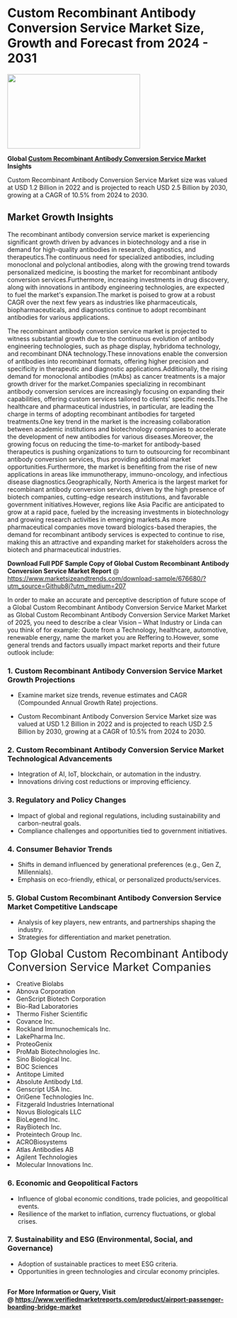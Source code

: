 <H1>Custom Recombinant Antibody Conversion Service Market Size, Growth and Forecast from 2024 - 2031</H1><img class="aligncenter size-medium wp-image-584254" src="https://thirdeyenews.in/wp-content/uploads/2024/09/Global-Market-Research-300x168.jpeg" alt="" width="300" height="168" /><p><strong>Global&nbsp;<a href="https://www.marketsizeandtrends.com/download-sample/676680/?utm_source=Github8j?utm_medium=207">Custom Recombinant Antibody Conversion Service Market</a> Insights</strong></p><p>Custom Recombinant Antibody Conversion Service Market size was valued at USD 1.2 Billion in 2022 and is projected to reach USD 2.5 Billion by 2030, growing at a CAGR of 10.5% from 2024 to 2030.</p><p><h2>Market Growth Insights</h2> <p>The recombinant antibody conversion service market is experiencing significant growth driven by advances in biotechnology and a rise in demand for high-quality antibodies in research, diagnostics, and therapeutics.The continuous need for specialized antibodies, including monoclonal and polyclonal antibodies, along with the growing trend towards personalized medicine, is boosting the market for recombinant antibody conversion services.Furthermore, increasing investments in drug discovery, along with innovations in antibody engineering technologies, are expected to fuel the market's expansion.The market is poised to grow at a robust CAGR over the next few years as industries like pharmaceuticals, biopharmaceuticals, and diagnostics continue to adopt recombinant antibodies for various applications.</p> <p>The recombinant antibody conversion service market is projected to witness substantial growth due to the continuous evolution of antibody engineering technologies, such as phage display, hybridoma technology, and recombinant DNA technology.These innovations enable the conversion of antibodies into recombinant formats, offering higher precision and specificity in therapeutic and diagnostic applications.Additionally, the rising demand for monoclonal antibodies (mAbs) as cancer treatments is a major growth driver for the market.Companies specializing in recombinant antibody conversion services are increasingly focusing on expanding their capabilities, offering custom services tailored to clients' specific needs.The healthcare and pharmaceutical industries, in particular, are leading the charge in terms of adopting recombinant antibodies for targeted treatments.One key trend in the market is the increasing collaboration between academic institutions and biotechnology companies to accelerate the development of new antibodies for various diseases.Moreover, the growing focus on reducing the time-to-market for antibody-based therapeutics is pushing organizations to turn to outsourcing for recombinant antibody conversion services, thus providing additional market opportunities.Furthermore, the market is benefiting from the rise of new applications in areas like immunotherapy, immuno-oncology, and infectious disease diagnostics.Geographically, North America is the largest market for recombinant antibody conversion services, driven by the high presence of biotech companies, cutting-edge research institutions, and favorable government initiatives.However, regions like Asia Pacific are anticipated to grow at a rapid pace, fueled by the increasing investments in biotechnology and growing research activities in emerging markets.As more pharmaceutical companies move toward biologics-based therapies, the demand for recombinant antibody services is expected to continue to rise, making this an attractive and expanding market for stakeholders across the biotech and pharmaceutical industries.</p> <p><span class=""><strong>Download Full PDF Sample Copy of Global Custom Recombinant Antibody Conversion Service Market Report</strong> @ <a href="https://www.marketsizeandtrends.com/download-sample/676680/?utm_source=Github8j?utm_medium=207" target="_blank">https://www.marketsizeandtrends.com/download-sample/676680/?utm_source=Github8j?utm_medium=207</a></span></p><p>In order to make an accurate and perceptive description of future scope of a Global&nbsp;Custom Recombinant Antibody Conversion Service Market Market as Global&nbsp;Custom Recombinant Antibody Conversion Service Market Market of 2025, you need to describe a clear Vision &ndash; What Industry or Linda can you think of for example: Quote from a Technology, healthcare, automotive, renewable energy, name the market you are Reffering to.However, some general trends and factors usually impact market reports and their future outlook include:</p><h3>1.&nbsp;<strong>Custom Recombinant Antibody Conversion Service Market Growth Projections</strong></h3><ul><li>Examine market size trends, revenue estimates and CAGR (Compounded Annual Growth Rate) projections.</li><li><p>Custom Recombinant Antibody Conversion Service Market size was valued at USD 1.2 Billion in 2022 and is projected to reach USD 2.5 Billion by 2030, growing at a CAGR of 10.5% from 2024 to 2030.</p></li></ul><h3>2.&nbsp;<strong>Custom Recombinant Antibody Conversion Service Market Technological Advancements</strong></h3><ul><li>Integration of AI, IoT, blockchain, or automation in the industry.</li><li>Innovations driving cost reductions or improving efficiency.</li></ul><h3>3.&nbsp;<strong>Regulatory and Policy Changes</strong></h3><ul><li>Impact of global and regional regulations, including sustainability and carbon-neutral goals.</li><li>Compliance challenges and opportunities tied to government initiatives.</li></ul><h3>4.&nbsp;<strong>Consumer Behavior Trends</strong></h3><ul><li>Shifts in demand influenced by generational preferences (e.g., Gen Z, Millennials).</li><li>Emphasis on eco-friendly, ethical, or personalized products/services.</li></ul><h3>5.&nbsp;<strong>Global Custom Recombinant Antibody Conversion Service Market Competitive Landscape</strong></h3><ul><li>Analysis of key players, new entrants, and partnerships shaping the industry.</li><li>Strategies for differentiation and market penetration.</li></ul><p data-pm-slice="1 1 []"><span style="color: inherit; font-family: inherit; font-size: 25px;">Top Global Custom Recombinant Antibody Conversion Service Market Companies</span></p><div class="" data-test-id=""><p><li>Creative Biolabs</li><li> Abnova Corporation</li><li> GenScript Biotech Corporation</li><li> Bio-Rad Laboratories</li><li> Thermo Fisher Scientific</li><li> Covance Inc.</li><li> Rockland Immunochemicals Inc.</li><li> LakePharma Inc.</li><li> ProteoGenix</li><li> ProMab Biotechnologies Inc.</li><li> Sino Biological Inc.</li><li> BOC Sciences</li><li> Antitope Limited</li><li> Absolute Antibody Ltd.</li><li> Genscript USA Inc.</li><li> OriGene Technologies Inc.</li><li> Fitzgerald Industries International</li><li> Novus Biologicals LLC</li><li> BioLegend Inc.</li><li> RayBiotech Inc.</li><li> Proteintech Group Inc.</li><li> ACROBiosystems</li><li> Atlas Antibodies AB</li><li> Agilent Technologies</li><li> Molecular Innovations Inc.</li></p></div><h3>6.&nbsp;<strong>Economic and Geopolitical Factors</strong></h3><ul><li>Influence of global economic conditions, trade policies, and geopolitical events.</li><li>Resilience of the market to inflation, currency fluctuations, or global crises.</li></ul><h3>7.&nbsp;<strong>Sustainability and ESG (Environmental, Social, and Governance)</strong></h3><ul><li>Adoption of sustainable practices to meet ESG criteria.</li><li>Opportunities in green technologies and circular economy principles.</li></ul><h2><strong style="font-size: 14px;">For More Information or Query, Visit @&nbsp;</strong><a style="background-color: #ffffff; font-size: 14px;" href="https://www.marketsizeandtrends.com/report/custom-recombinant-antibody-conversion-service-market/" target="_blank">https://www.verifiedmarketreports.com/product/airport-passenger-boarding-bridge-market</a></h2>